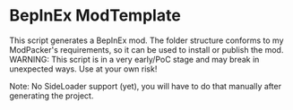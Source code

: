 # BepInEx ModTemplate

This script generates a BepInEx mod. The folder structure conforms to my ModPacker's requirements, so it can be used to install or publish the mod.  
WARNING: This script is in a very early/PoC stage and may break in unexpected ways. Use at your own risk!

Note: No SideLoader support (yet), you will have to do that manually after generating the project.
